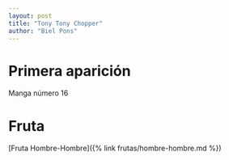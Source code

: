 ```yaml
---
layout: post
title: "Tony Tony Chopper"
author: "Biel Pons"
---
```


# Primera aparición

Manga número 16

# Fruta

[Fruta Hombre-Hombre]({% link frutas/hombre-hombre.md %})